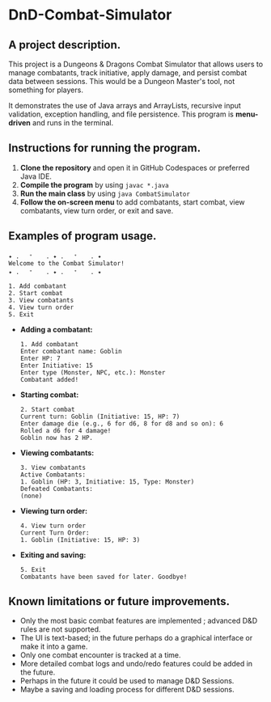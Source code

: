 # DnD-Combat-Simulator

## A project description.

This project is a Dungeons & Dragons Combat Simulator that allows users to manage combatants, track initiative, apply damage, and persist combat data between sessions. This would be a Dungeon Master's tool, not something for players.

It demonstrates the use of Java arrays and ArrayLists, recursive input validation, exception handling, and file persistence. This program is **menu-driven** and runs in the terminal.

## Instructions for running the program.

1. **Clone the repository** and open it in GitHub Codespaces or preferred Java IDE.
2. **Compile the program** by using `javac *.java`
3. **Run the main class** by using `java CombatSimulator`
4. **Follow the on-screen menu** to add combatants, start combat, view combatants, view turn order, or exit and save.

## Examples of program usage.

```
✦ . 　⁺ 　 . ✦ . 　⁺ 　 . ✦
Welcome to the Combat Simulator!
✦ . 　⁺ 　 . ✦ . 　⁺ 　 . ✦

1. Add combatant
2. Start combat
3. View combatants
4. View turn order
5. Exit

```

- **Adding a combatant:**
  
  ```
  1. Add combatant
  Enter combatant name: Goblin
  Enter HP: 7
  Enter Initiative: 15
  Enter type (Monster, NPC, etc.): Monster
  Combatant added!
  ```

- **Starting combat:**
  ```
  2. Start combat
  Current turn: Goblin (Initiative: 15, HP: 7)
  Enter damage die (e.g., 6 for d6, 8 for d8 and so on): 6
  Rolled a d6 for 4 damage!
  Goblin now has 2 HP.
  ```

- **Viewing combatants:**
  ```
  3. View combatants
  Active Combatants:
  1. Goblin (HP: 3, Initiative: 15, Type: Monster)
  Defeated Combatants:
  (none)
  ```

- **Viewing turn order:**
  ```
  4. View turn order
  Current Turn Order:
  1. Goblin (Initiative: 15, HP: 3)
  ```

- **Exiting and saving:**
  ```
  5. Exit
  Combatants have been saved for later. Goodbye!
  ```

## Known limitations or future improvements.
 - Only the most basic combat features are implemented ; advanced D&D rules are not supported.
 - The UI is text-based; in the future perhaps do a graphical interface or make it into a game.
 - Only one combat encounter is tracked at a time.
 - More detailed combat logs and undo/redo features could be added in the future.
 - Perhaps in the future it could be used to manage D&D Sessions.
 - Maybe a saving and loading process for different D&D sessions.
